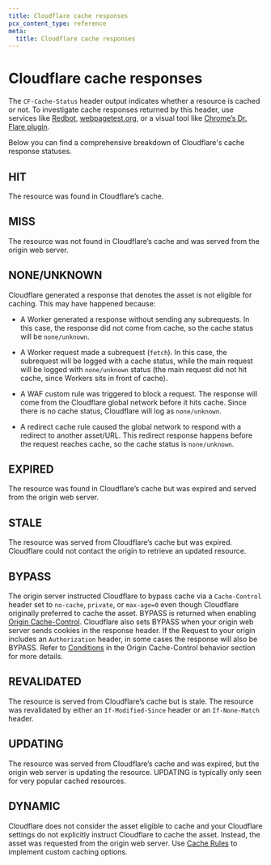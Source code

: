 ```yaml
---
title: Cloudflare cache responses
pcx_content_type: reference
meta:
  title: Cloudflare cache responses
---
```


# Cloudflare cache responses

The `CF-Cache-Status` header output indicates whether a resource is cached or not. To investigate cache responses returned by this header, use services like [Redbot](https://redbot.org/), [webpagetest.org](http://www.webpagetest.org/), or a visual tool like [Chrome’s Dr. Flare plugin](https://community.cloudflare.com/t/community-tip-dr-flare-debug-tool-for-cloudflare-chrome-extension/110166).

Below you can find a comprehensive breakdown of Cloudflare's cache response statuses.

## HIT

The resource was found in Cloudflare’s cache.

## MISS

The resource was not found in Cloudflare’s cache and was served from the origin web server.

## NONE/UNKNOWN

Cloudflare generated a response that denotes the asset is not eligible for caching. This may have happened because:

- A Worker generated a response without sending any subrequests. In this case, the response did not come from cache, so the cache status will be `none/unknown`.

- A Worker request made a subrequest (`fetch`). In this case, the subrequest will be logged with a cache status, while the main request will be logged with `none/unknown` status (the main request did not hit cache, since Workers sits in front of cache).

- A WAF custom rule was triggered to block a request. The response will come from the Cloudflare global network before it hits cache. Since there is no cache status, Cloudflare will log as `none/unknown`.

- A redirect cache rule caused the global network to respond with a redirect to another asset/URL. This redirect response happens before the request reaches cache, so the cache status is `none/unknown`.

## EXPIRED

The resource was found in Cloudflare’s cache but was expired and served from the origin web server.

## STALE

The resource was served from Cloudflare’s cache but was expired. Cloudflare could not contact the origin to retrieve an updated resource.

## BYPASS

The origin server instructed Cloudflare to bypass cache via a `Cache-Control` header set to `no-cache`, `private`, or `max-age=0` even though Cloudflare originally preferred to cache the asset. BYPASS is returned when enabling [Origin Cache-Control](/cache/concepts/cache-control/). Cloudflare also sets BYPASS when your origin web server sends cookies in the response header. If the Request to your origin includes an `Authorization` header, in some cases the response will also be BYPASS. Refer to [Conditions](/cache/concepts/cache-control/#conditions) in the Origin Cache-Control behavior section for more details.

## REVALIDATED

The resource is served from Cloudflare’s cache but is stale. The resource was revalidated by either an `If-Modified-Since` header or an `If-None-Match` header.

## UPDATING

The resource was served from Cloudflare’s cache and was expired, but the origin web server is updating the resource. UPDATING is typically only seen for very popular cached resources.

## DYNAMIC

Cloudflare does not consider the asset eligible to cache and your Cloudflare settings do not explicitly instruct Cloudflare to cache the asset. Instead, the asset was requested from the origin web server. Use [Cache Rules](/cache/how-to/cache-rules/) to implement custom caching options.